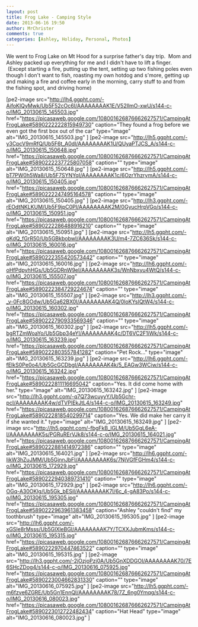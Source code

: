 ```yaml
---
layout: post
title: Frog Lake - Camping Style
date: 2013-06-16 19:50
author: MrChrister
comments: true
categories: [Ashley, Holiday, Personal, Photos]
---
```

We went to Frog Lake on Mt Hood for a surprise father's day trip.  Mom and Ashley packed up everything for me and I didn't have to lift a finger.  (Except starting a fire, putting up the tent, setting up two fishing poles even though I don't want to fish, roasting my own hotdog and s'more, getting up and making a fire and coffee early in the morning, carry stuff to and from the fishing spot, and driving home)

[pe2-image src="http://lh4.ggpht.com/-AifoKIQyMwk/Ub5F52cOc6I/AAAAAAAAK1E/V52IlmO-xwU/s144-c-o/IMG_20130615_145503.jpg" href="https://picasaweb.google.com/108001626876662627571/CampingAtFrogLake#5890222222815949730" caption="They found a frog before we even got the first box out of the car" type="image" alt="IMG_20130615_145503.jpg" ] [pe2-image src="http://lh5.ggpht.com/-y3CpcV9mRfQ/Ub5F6t_A0dI/AAAAAAAAK1U/QUyaPTJCS_A/s144-c-o/IMG_20130615_150648.jpg" href="https://picasaweb.google.com/108001626876662627571/CampingAtFrogLake#5890222237725807058" caption="" type="image" alt="IMG_20130615_150648.jpg" ] [pe2-image src="http://lh5.ggpht.com/-bT7PW0h5Wa8/Ub5F7SYNYqI/AAAAAAAAK1c/6OzrYhzrymA/s144-c-o/IMG_20130615_150405.jpg" href="https://picasaweb.google.com/108001626876662627571/CampingAtFrogLake#5890222247495164578" caption="" type="image" alt="IMG_20130615_150405.jpg" ] [pe2-image src="http://lh3.ggpht.com/-rEOdtNKLKUM/Ub5F9jpC0PI/AAAAAAAAK2M/0GyucHrpVGo/s144-c-o/IMG_20130615_150951.jpg" href="https://picasaweb.google.com/108001626876662627571/CampingAtFrogLake#5890222286488916210" caption="" type="image" alt="IMG_20130615_150951.jpg" ] [pe2-image src="http://lh5.ggpht.com/-qKdQ_fGrR50/Ub5GBkbobwI/AAAAAAAAK3U/m4-7ZC636Sk/s144-c-o/IMG_20130615_160016.jpg" href="https://picasaweb.google.com/108001626876662627571/CampingAtFrogLake#5890222355420573442" caption="" type="image" alt="IMG_20130615_160016.jpg" ] [pe2-image src="http://lh6.ggpht.com/-oHfPdpyhHGs/Ub5GDRnW9eI/AAAAAAAAK3s/WnNbxyu4WtQ/s144-c-o/IMG_20130615_155507.jpg" href="https://picasaweb.google.com/108001626876662627571/CampingAtFrogLake#5890222384729224674" caption="" type="image" alt="IMG_20130615_155507.jpg" ] [pe2-image src="http://lh3.ggpht.com/-_v-0Fc8GOdw/Ub5Ga62BX0I/AAAAAAAAK4Q/0loKYsIQtW4/s144-c-o/IMG_20130615_160302.jpg" href="https://picasaweb.google.com/108001626876662627571/CampingAtFrogLake#5890222790933569346" caption="" type="image" alt="IMG_20130615_160302.jpg" ] [pe2-image src="http://lh5.ggpht.com/-bgRTZmWoaYo/Ub5Gbp34eYI/AAAAAAAAK4c/DT6VC2F1iWk/s144-c-o/IMG_20130615_163239.jpg" href="https://picasaweb.google.com/108001626876662627571/CampingAtFrogLake#5890222803557841282" caption="Pet Rock..." type="image" alt="IMG_20130615_163239.jpg" ] [pe2-image src="http://lh6.ggpht.com/-fEIkS0Pe0o4/Ub5GcGCDbgI/AAAAAAAAK4k/5_EAGw3WCiw/s144-c-o/IMG_20130615_163242.jpg" href="https://picasaweb.google.com/108001626876662627571/CampingAtFrogLake#5890222811116695042" caption="Yes. It did come home with her." type="image" alt="IMG_20130615_163242.jpg" ] [pe2-image src="http://lh3.ggpht.com/-q7Q73wcuyyY/Ub5Gchr-pcI/AAAAAAAAK4w/dTVPIEkJtL4/s144-c-o/IMG_20130615_163249.jpg" href="https://picasaweb.google.com/108001626876662627571/CampingAtFrogLake#5890222818540299714" caption="Yes. We did make her carry it if she wanted it." type="image" alt="IMG_20130615_163249.jpg" ] [pe2-image src="http://lh5.ggpht.com/-fbgFkB_lGLM/Ub5GgL6eA-I/AAAAAAAAK5s/PGRuRErVJk8/s144-c-o/IMG_20130615_164021.jpg" href="https://picasaweb.google.com/108001626876662627571/CampingAtFrogLake#5890222881414972386" caption="" type="image" alt="IMG_20130615_164021.jpg" ] [pe2-image src="http://lh6.ggpht.com/-IjkW3hZuJMM/Ub5GjnnJbFI/AAAAAAAAK6s/7NjVGfFGHm4/s144-c-o/IMG_20130615_172929.jpg" href="https://picasaweb.google.com/108001626876662627571/CampingAtFrogLake#5890222940389731410" caption="" type="image" alt="IMG_20130615_172929.jpg" ] [pe2-image src="http://lh6.ggpht.com/-OGq-A30OKlg/Ub5Gk_bESiI/AAAAAAAAK7I/6c_4-gA83Po/s144-c-o/IMG_20130615_195305.jpg" href="https://picasaweb.google.com/108001626876662627571/CampingAtFrogLake#5890222963961383458" caption="Ashley "couldn't find" my toothbrush" type="image" alt="IMG_20130615_195305.jpg" ] [pe2-image src="http://lh6.ggpht.com/-xGSIe8rMsss/Ub5GlXleBGI/AAAAAAAAK7Y/TCXXJubmKms/s144-c-o/IMG_20130615_195315.jpg" href="https://picasaweb.google.com/108001626876662627571/CampingAtFrogLake#5890222970447463522" caption="" type="image" alt="IMG_20130615_195315.jpg" ] [pe2-image src="http://lh3.ggpht.com/-2jOzjoPzj0A/Ub5GnXDDGOI/AAAAAAAAK70/7E6SHcZDog4/s144-c-o/IMG_20130616_075925.jpg" href="https://picasaweb.google.com/108001626876662627571/CampingAtFrogLake#5890223004662831330" caption="" type="image" alt="IMG_20130616_075925.jpg" ] [pe2-image src="http://lh5.ggpht.com/-m6fzve6ZGRE/Ub5Gn1EnnQI/AAAAAAAAK78/7Z_6ng0Ymqg/s144-c-o/IMG_20130616_080023.jpg" href="https://picasaweb.google.com/108001626876662627571/CampingAtFrogLake#5890223012722482434" caption="Hat Head" type="image" alt="IMG_20130616_080023.jpg" ]
<p class="clear"></p>
